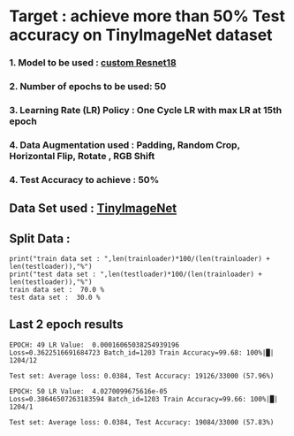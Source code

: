 # Target : achieve more than 50% Test accuracy on TinyImageNet dataset 

### 1. Model to be used : [custom Resnet18](https://github.com/sumitsarkar1/sumitEVA7/tree/main/models) ###
### 2. Number of epochs to be used: 50 ###
### 3. Learning Rate (LR) Policy : One Cycle LR with max LR at 15th epoch ###
### 4. Data Augmentation used : Padding, Random Crop, Horizontal Flip, Rotate , RGB Shift 
### 4. Test Accuracy to achieve : 50% ###

## Data Set used : [TinyImageNet](http://cs231n.stanford.edu/tiny-imagenet-200.zip)
## Split Data : 
```
print("train data set : ",len(trainloader)*100/(len(trainloader) + len(testloader)),"%")
print("test data set : ",len(testloader)*100/(len(trainloader) + len(testloader)),"%")
train data set :  70.0 %
test data set :  30.0 %
```
## Last 2 epoch results ##
```
EPOCH: 49 LR Value:  0.00016065038254939196
Loss=0.3622516691684723 Batch_id=1203 Train Accuracy=99.68: 100%|█| 1204/12

Test set: Average loss: 0.0384, Test Accuracy: 19126/33000 (57.96%)

EPOCH: 50 LR Value:  4.0270099675616e-05
Loss=0.38646507263183594 Batch_id=1203 Train Accuracy=99.66: 100%|█| 1204/1

Test set: Average loss: 0.0384, Test Accuracy: 19084/33000 (57.83%)
```


